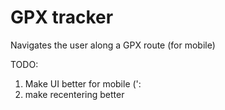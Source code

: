 # GPX tracker
Navigates the user along a GPX route (for mobile)

TODO:
1. Make UI better for mobile (':
2. make recentering better
   
